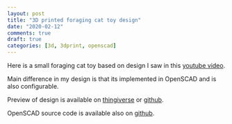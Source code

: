 ```yaml
---
layout: post
title: "3D printed foraging cat toy design"
date: "2020-02-12"
comments: true
draft: true
categories: [3d, 3dprint, openscad]
---
```


Here is a small foraging cat toy based on design I saw in this [youtube video](https://www.youtube.com/watch?v=Su1XqO96X2Y).

<!--more-->

Main difference in my design is that its implemented in OpenSCAD and is also configurable.

Preview of design is available on [thingiverse](https://www.thingiverse.com/thing:4159282) or [github](https://github.com/Gonzih/scad-library/blob/master/stl/foraging_cat_toy_preview.stl).

OpenSCAD source code is available also on [github](https://github.com/Gonzih/scad-library/blob/master/foraging_cat_toy.scad).
